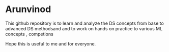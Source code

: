 # Arunvinod

This github repository is to learn and analyze the DS concepts from base to advanced DS methodsand and to work on hands on practice to various ML concepts , competions

Hope this is useful to me and for everyone.
